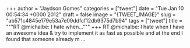 
+++
author = "Jaydson Gomes"
categories = ["tweet"]
date = "Tue Jan 10 00:54:34 +0000 2012"
draft = false
image = "{TWEET_IMAGE}"
slug = "ab571c4845e179e53a7e09ddfcf12db9375d7b94"
tags = ["tweet"]
title = """RT @michalbe: I hate when..."""
+++
RT @michalbe: I hate when I have an awesome idea & try to implement it as fast as possible and at the end I found that someone already m ...
